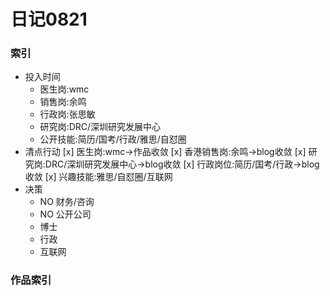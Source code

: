 # 日记0821

### 索引

- 投入时间
    + 医生岗:wmc 
    + 销售岗:余鸣 
    + 行政岗:张思敏
    + 研究岗:DRC/深圳研究发展中心
    + 公开技能:简历/国考/行政/雅思/自怼圈
- 清点行动
    [x] 医生岗:wmc->作品收敛
    [x] 香港销售岗:余鸣->blog收敛 
    [x] 研究岗:DRC/深圳研究发展中心->blog收敛 
    [x] 行政岗位:简历/国考/行政->blog收敛 
    [x] 兴趣技能:雅思/自怼圈/互联网
- 决策
    + NO 财务/咨询
    + NO 公开公司
    + 博士
    + 行政
    + 互联网 
    
### 作品索引

